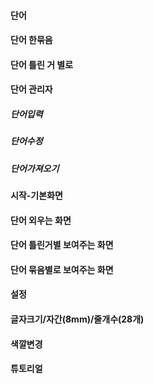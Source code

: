 #### 단어
#### 단어 한묶음
#### 단어 틀린 거 별로

#### 단어 관리자
##### 단어입력
##### 단어수정
##### 단어가져오기

#### 시작-기본화면
#### 단어 외우는 화면
#### 단어 틀린거별 보여주는 화면
#### 단어 묶음별로 보여주는 화면
#### 설정
#### 글자크기/자간(8mm)/줄개수(28개)
#### 색깔변경
#### 튜토리얼
